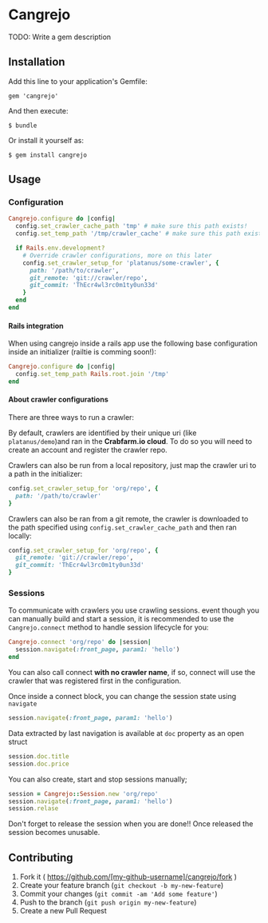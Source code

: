 # Cangrejo

TODO: Write a gem description

## Installation

Add this line to your application's Gemfile:

    gem 'cangrejo'

And then execute:

    $ bundle

Or install it yourself as:

    $ gem install cangrejo

## Usage

### Configuration

```ruby
Cangrejo.configure do |config|
  config.set_crawler_cache_path 'tmp' # make sure this path exists!
  config.set_temp_path '/tmp/crawler_cache' # make sure this path exists!

  if Rails.env.development?
    # Override crawler configurations, more on this later
    config.set_crawler_setup_for 'platanus/some-crawler', {
      path: '/path/to/crawler',
      git_remote: 'git://crawler/repo',
      git_commit: 'ThEcr4wl3rc0m1ty0un33d'
    }
  end
end
```

#### Rails integration

When using cangrejo inside a rails app use the following base configuration inside an initializer (railtie is comming soon!):

```ruby
Cangrejo.configure do |config|
  config.set_temp_path Rails.root.join '/tmp'
end
```

#### About crawler configurations

There are three ways to run a crawler:

By default, crawlers are identified by their unique uri (like `platanus/demo`)and ran in the **Crabfarm.io cloud**. To do so you will need to create an account and register the crawler repo.

Crawlers can also be run from a local repository, just map the crawler uri to a path in the initializer:

```ruby
config.set_crawler_setup_for 'org/repo', {
  path: '/path/to/crawler'
}
```

Crawlers can also be ran from a git remote, the crawler is downloaded to the path specified using `config.set_crawler_cache_path` and then ran locally:

```ruby
config.set_crawler_setup_for 'org/repo', {
  git_remote: 'git://crawler/repo',
  git_commit: 'ThEcr4wl3rc0m1ty0un33d'
}
```

### Sessions

To communicate with crawlers you use crawling sessions. event though you can manually build and start a session, it is recommended to use the `Cangrejo.connect` method to handle session lifecycle for you:

```ruby
Cangrejo.connect 'org/repo' do |session|
  session.navigate(:front_page, param1: 'hello')
end
```

You can also call connect **with no crawler name**, if so, connect will use the crawler that was registered first in the configuration.

Once inside a connect block, you can change the session state using `navigate`

```ruby
session.navigate(:front_page, param1: 'hello')
```

Data extracted by last navigation is available at `doc` property as an open struct

```ruby
session.doc.title
session.doc.price
```

You can also create, start and stop sessions manually;

```ruby
session = Cangrejo::Session.new 'org/repo'
session.navigate(:front_page, param1: 'hello')
session.relase
```

Don't forget to release the session when you are done!! Once released the session becomes unusable.

## Contributing

1. Fork it ( https://github.com/[my-github-username]/cangrejo/fork )
2. Create your feature branch (`git checkout -b my-new-feature`)
3. Commit your changes (`git commit -am 'Add some feature'`)
4. Push to the branch (`git push origin my-new-feature`)
5. Create a new Pull Request
